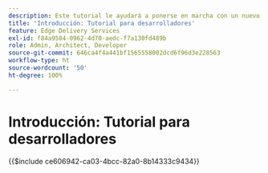 ```yaml
---
description: Este tutorial le ayudará a ponerse en marcha con un nuevo proyecto de Adobe Experience Manager (AEM). En diez a veinte minutos, habrá creado su propio sitio y podrá crear, previsualizar y publicar su propio contenido, estilo y añadir nuevos bloques.
title: 'Introducción: Tutorial para desarrolladores'
feature: Edge Delivery Services
exl-id: f84a9584-0962-4d70-aedc-f7a130fd489b
role: Admin, Architect, Developer
source-git-commit: 646ca4f4a441bf1565558002dcd6f96d3e228563
workflow-type: ht
source-wordcount: '50'
ht-degree: 100%

---
```


# Introducción: Tutorial para desarrolladores

{{$include ce606942-ca03-4bcc-82a0-8b14333c9434}}
